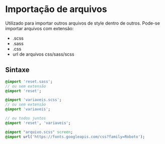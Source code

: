 # Importação de arquivos

Utilizado para importar outros arquivos de style dentro de outros.
Pode-se importar arquivos com extensão:

* .scss
* .sass
* .css
* url de arquivos css/sass/scss

## Sintaxe

``` sass
@import 'reset.sass';
// ou sem extensão
@import 'reset';

@import 'variaveis.scss';
// ou sem extensão
@import 'variaveis';

// ou todos juntos
@import 'reset', 'variaveis';

@import "arquivo.scss" screen;
@import url('https://fonts.googleapis.com/css?family=Roboto');
```